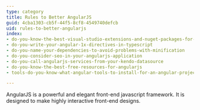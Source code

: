 ```yaml
---
type: category
title: Rules to Better AngularJS
guid: 4cba1303-cb5f-44f5-8cf8-4549740defcb
uid: rules-to-better-angularjs
index:
- do-you-know-the-best-visual-studio-extensions-and-nuget-packages-for-angularjs
- do-you-write-your-angular-1x-directives-in-typescript
- do-you-name-your-dependencies-to-avoid-problems-with-minification
- do-you-consider-seo-in-your-angularjs-application
- do-you-call-angularjs-services-from-your-kendo-datasource
- do-you-know-the-best-free-resources-for-angularjs
- tools-do-you-know-what-angular-tools-to-install-for-an-angular-project

---
```


AngularJS is a powerful and elegant front-end javascript framework. It is designed to make highly interactive front-end designs.

